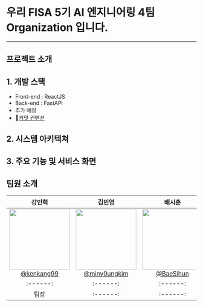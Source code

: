 # 우리 FISA 5기 AI 엔지니어링 4팀 Organization 입니다.

---

## 프로젝트 소개

## 1. 개발 스택

- Front-end : ReactJS
- Back-end : FastAPI
- 추가 예정
- 🔗[커밋 컨벤션](https://github.com/FISA5th-AI-Final-Team4/.github/wiki/%EC%BB%A4%EB%B0%8B-%EC%BB%A8%EB%B2%A4%EC%85%98)


## 2. 시스템 아키텍쳐

## 3. 주요 기능 및 서비스 화면

## 팀원 소개
| **강인혁** | **김민영** | **배시훈** | **이정환** |
| :------: |  :------: | :------: | :------: |
| [<img src="https://github.com/user-attachments/assets/6dfcd51d-b377-4fab-b93f-0f8bbd534de0" height=160/> <br/> @kenkang99](https://github.com/kenkang99) | [<img src="https://github.com/user-attachments/assets/9050985d-cc51-4e52-ab8a-d30fb8d7fc9a" height=160/> <br/> @miny0ungkim](https://github.com/kenkang99) | [<img src="https://github.com/user-attachments/assets/56f857a8-82b1-4bbc-982e-e943a8d3e454" height=160/> <br/> @BaeSihun](https://github.com/BaeSihun) | [<img src="https://github.com/user-attachments/assets/f3bb5246-57b7-4640-8d98-8820a5a7af86" height=160/> <br/> @ljh4770](https://github.com/ljh4770) |
| :------: |  :------: | :------: | :------: |
| 팀장 |  :------: | :------: | :------: |
